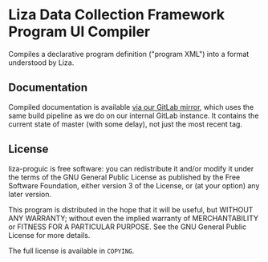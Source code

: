 # Liza Data Collection Framework Program UI Compiler
<!--
  Copyright (C) 2017 R-T Specialty, LLC.

  This file is part of liza-proguic.

  Copying and distribution of this file, with or without modification, are
  permitted in any medium without royalty provided the copyright notice and
  this notice are preserved.  This file is offered as-is, without warranty
  of any kind.
-->

Compiles a declarative program definition ("program XML") into a format
understood by Liza.


## Documentation
Compiled documentation is available [via our GitLab
mirror](https://lovullo.gitlab.io/liza-proguic/), which uses the same build
pipeline as we do on our internal GitLab instance.  It contains the current
state of master (with some delay), not just the most recent tag.


## License
liza-proguic is free software: you can redistribute it and/or modify it
under the terms of the GNU General Public License as published by the Free
Software Foundation, either version 3 of the License, or (at your option)
any later version.

This program is distributed in the hope that it will be useful, but WITHOUT
ANY WARRANTY; without even the implied warranty of MERCHANTABILITY or
FITNESS FOR A PARTICULAR PURPOSE.  See the GNU General Public License for
more details.

The full license is available in `COPYING`.

